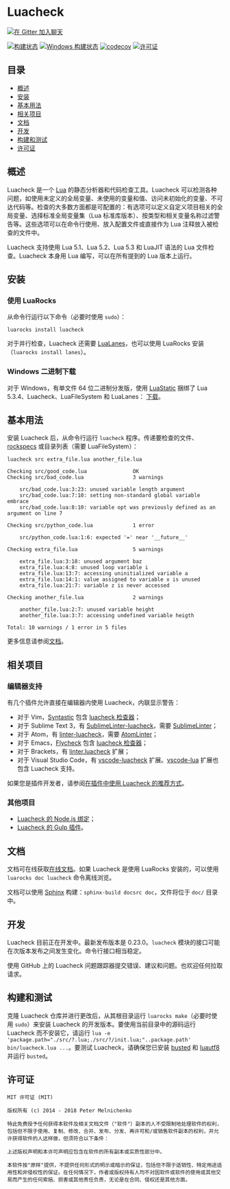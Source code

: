# Luacheck

[![在 Gitter 加入聊天](https://badges.gitter.im/luacheck/Lobby.svg)](https://gitter.im/luacheck/Lobby?utm_source=badge&utm_medium=badge&utm_campaign=pr-badge&utm_content=badge)

[![构建状态](https://travis-ci.org/mpeterv/luacheck.png?branch=master)](https://travis-ci.org/mpeterv/luacheck)
[![Windows 构建状态](https://ci.appveyor.com/api/projects/status/pgox2vvelagw1fux/branch/master?svg=true&passingText=Windows%20build%20passing&failingText=Windows%20build%20failing)](https://ci.appveyor.com/project/mpeterv/luacheck/branch/master)
[![codecov](https://codecov.io/gh/mpeterv/luacheck/branch/master/graph/badge.svg)](https://codecov.io/gh/mpeterv/luacheck)
[![许可证](https://img.shields.io/badge/License-MIT-brightgreen.svg)](LICENSE)

## 目录

* [概述](#概述)
* [安装](#安装)
* [基本用法](#基本用法)
* [相关项目](#相关项目)
* [文档](#文档)
* [开发](#开发)
* [构建和测试](#构建和测试)
* [许可证](#许可证)

## 概述

Luacheck 是一个 [Lua](http://www.lua.org) 的静态分析器和代码检查工具。Luacheck 可以检测各种问题，如使用未定义的全局变量、未使用的变量和值、访问未初始化的变量、不可达代码等。检查的大多数方面都是可配置的：有选项可以定义自定义项目相关的全局变量、选择标准全局变量集（Lua 标准库版本）、按类型和相关变量名称过滤警告等。这些选项可以在命令行使用、放入配置文件或直接作为 Lua 注释放入被检查的文件中。

Luacheck 支持使用 Lua 5.1、Lua 5.2、Lua 5.3 和 LuaJIT 语法的 Lua 文件检查。Luacheck 本身用 Lua 编写，可以在所有提到的 Lua 版本上运行。

## 安装

### 使用 LuaRocks

从命令行运行以下命令（必要时使用 `sudo`）：

```
luarocks install luacheck
```

对于并行检查，Luacheck 还需要 [LuaLanes](https://github.com/LuaLanes/lanes)，也可以使用 LuaRocks 安装（`luarocks install lanes`）。

### Windows 二进制下载

对于 Windows，有单文件 64 位二进制分发版，使用 [LuaStatic](https://github.com/ers35/luastatic) 捆绑了 Lua 5.3.4、Luacheck、LuaFileSystem 和 LuaLanes：
[下载](https://github.com/mpeterv/luacheck/releases/download/0.23.0/luacheck.exe)。

## 基本用法

安装 Luacheck 后，从命令行运行 `luacheck` 程序。传递要检查的文件、[rockspecs](https://github.com/luarocks/luarocks/wiki/Rockspec-format) 或目录列表（需要 LuaFileSystem）：

```
luacheck src extra_file.lua another_file.lua
```

```
Checking src/good_code.lua               OK
Checking src/bad_code.lua                3 warnings

    src/bad_code.lua:3:23: unused variable length argument
    src/bad_code.lua:7:10: setting non-standard global variable embrace
    src/bad_code.lua:8:10: variable opt was previously defined as an argument on line 7

Checking src/python_code.lua             1 error

    src/python_code.lua:1:6: expected '=' near '__future__'

Checking extra_file.lua                  5 warnings

    extra_file.lua:3:18: unused argument baz
    extra_file.lua:4:8: unused loop variable i
    extra_file.lua:13:7: accessing uninitialized variable a
    extra_file.lua:14:1: value assigned to variable x is unused
    extra_file.lua:21:7: variable z is never accessed

Checking another_file.lua                2 warnings

    another_file.lua:2:7: unused variable height
    another_file.lua:3:7: accessing undefined variable heigth

Total: 10 warnings / 1 error in 5 files
```

更多信息请参阅[文档](https://luacheck.readthedocs.io/en/stable/)。

## 相关项目

### 编辑器支持

有几个插件允许直接在编辑器内使用 Luacheck，内联显示警告：

* 对于 Vim，[Syntastic](https://github.com/vim-syntastic/syntastic) 包含 [luacheck 检查器](https://github.com/vim-syntastic/syntastic/wiki/Lua%3A---luacheck)；
* 对于 Sublime Text 3，有 [SublimeLinter-luacheck](https://packagecontrol.io/packages/SublimeLinter-luacheck)，需要 [SublimeLinter](https://sublimelinter.readthedocs.io/en/latest/)；
* 对于 Atom，有 [linter-luacheck](https://atom.io/packages/linter-luacheck)，需要 [AtomLinter](https://github.com/steelbrain/linter)；
* 对于 Emacs，[Flycheck](http://www.flycheck.org/en/latest/) 包含 [luacheck 检查器](http://www.flycheck.org/en/latest/languages.html#lua)；
* 对于 Brackets，有 [linter.luacheck](https://github.com/Malcolm3141/brackets-luacheck) 扩展；
* 对于 Visual Studio Code，有 [vscode-luacheck](https://marketplace.visualstudio.com/items?itemName=dwenegar.vscode-luacheck) 扩展。[vscode-lua](https://marketplace.visualstudio.com/items?itemName=trixnz.vscode-lua) 扩展也包含 Luacheck 支持。

如果您是插件开发者，请参阅[在插件中使用 Luacheck 的推荐方式](http://luacheck.readthedocs.org/en/stable/cli.html#stable-interface-for-editor-plugins-and-tools)。

### 其他项目

* [Luacheck 的 Node.js 绑定](https://www.npmjs.com/package/luacheck)；
* [Luacheck 的 Gulp 插件](https://www.npmjs.com/package/gulp-luacheck)。

## 文档

文档可在线获取[在线文档](https://luacheck.readthedocs.io/en/stable/)。如果 Luacheck 是使用 LuaRocks 安装的，可以使用 `luarocks doc luacheck` 命令离线浏览。

文档可以使用 [Sphinx](http://sphinx-doc.org/) 构建：`sphinx-build docsrc doc`，文件将位于 `doc/` 目录中。

## 开发

Luacheck 目前正在开发中。最新发布版本是 0.23.0。`luacheck` 模块的接口可能在次版本发布之间发生变化。命令行接口相当稳定。

使用 GitHub 上的 Luacheck 问题跟踪器提交错误、建议和问题。也欢迎任何拉取请求。

## 构建和测试

克隆 Luacheck 仓库并进行更改后，从其根目录运行 `luarocks make`（必要时使用 `sudo`）来安装 Luacheck 的开发版本。要使用当前目录中的源码运行 Luacheck 而不安装它，请运行 `lua -e 'package.path="./src/?.lua;./src/?/init.lua;"..package.path' bin/luacheck.lua ...`。要测试 Luacheck，请确保您已安装 [busted](http://olivinelabs.com/busted/) 和 [luautf8](https://github.com/starwing/luautf8) 并运行 `busted`。

## 许可证

```
MIT 许可证 (MIT)

版权所有 (c) 2014 - 2018 Peter Melnichenko

特此免费授予任何获得本软件及相关文档文件（"软件"）副本的人不受限制地处理软件的权利，包括但不限于使用、复制、修改、合并、发布、分发、再许可和/或销售软件副本的权利，并允许获得软件的人这样做，但须符合以下条件：

上述版权声明和本许可声明应包含在软件的所有副本或实质性部分中。

本软件按"原样"提供，不提供任何形式的明示或暗示的保证，包括但不限于适销性、特定用途适用性和非侵权性的保证。在任何情况下，作者或版权持有人均不对因软件或软件的使用或其他交易而产生的任何索赔、损害或其他责任负责，无论是在合同、侵权还是其他方面。
```